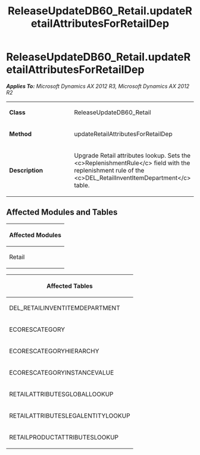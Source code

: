 ﻿---
title: ReleaseUpdateDB60_Retail.updateRetailAttributesForRetailDep
TOCTitle: ReleaseUpdateDB60_Retail.updateRetailAttributesForRetailDep
ms:assetid: e01df57a-a260-9724-4d2e-3cb75dd4bacd
ms:mtpsurl: https://msdn.microsoft.com/en-us/library/JJ737268(v=AX.60)
ms:contentKeyID: 49711710
ms.date: 05/18/2015
mtps_version: v=AX.60
---

# ReleaseUpdateDB60\_Retail.updateRetailAttributesForRetailDep 


_**Applies To:** Microsoft Dynamics AX 2012 R3, Microsoft Dynamics AX 2012 R2_

<table>
<colgroup>
<col style="width: 50%" />
<col style="width: 50%" />
</colgroup>
<tbody>
<tr class="odd">
<td><p><strong>Class</strong></p></td>
<td><p>ReleaseUpdateDB60_Retail</p></td>
</tr>
<tr class="even">
<td><p><strong>Method</strong></p></td>
<td><p>updateRetailAttributesForRetailDep</p></td>
</tr>
<tr class="odd">
<td><p><strong>Description</strong></p></td>
<td><p>Upgrade Retail attributes lookup. Sets the &lt;c&gt;ReplenishmentRule&lt;/c&gt; field with the replenishment rule of the &lt;c&gt;DEL_RetailInventItemDepartment&lt;/c&gt; table.</p></td>
</tr>
</tbody>
</table>


## Affected Modules and Tables

<table>
<colgroup>
<col style="width: 100%" />
</colgroup>
<thead>
<tr class="header">
<th><p>Affected Modules</p></th>
</tr>
</thead>
<tbody>
<tr class="odd">
<td><p>Retail</p></td>
</tr>
</tbody>
</table>


<table>
<colgroup>
<col style="width: 100%" />
</colgroup>
<thead>
<tr class="header">
<th><p>Affected Tables</p></th>
</tr>
</thead>
<tbody>
<tr class="odd">
<td><p>DEL_RETAILINVENTITEMDEPARTMENT</p></td>
</tr>
<tr class="even">
<td><p>ECORESCATEGORY</p></td>
</tr>
<tr class="odd">
<td><p>ECORESCATEGORYHIERARCHY</p></td>
</tr>
<tr class="even">
<td><p>ECORESCATEGORYINSTANCEVALUE</p></td>
</tr>
<tr class="odd">
<td><p>RETAILATTRIBUTESGLOBALLOOKUP</p></td>
</tr>
<tr class="even">
<td><p>RETAILATTRIBUTESLEGALENTITYLOOKUP</p></td>
</tr>
<tr class="odd">
<td><p>RETAILPRODUCTATTRIBUTESLOOKUP</p></td>
</tr>
</tbody>
</table>

  


